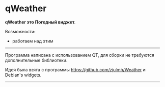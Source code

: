 qWeather
======

**qWeather это Погодный виджет.**

Возможности:
- работаем над этим

----

Программа написана с использованием QT, для сборки не требуются дополнительные библиотеки.

Идея была взята с программы https://github.com/zjulmh/Weather и Debian's widgets.

----
